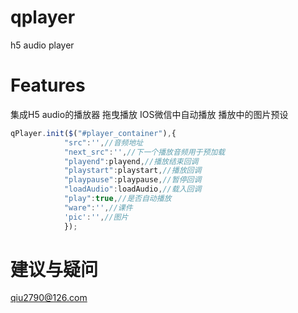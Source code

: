 # qplayer
h5 audio player
# Features
集成H5 audio的播放器
拖曳播放
IOS微信中自动播放
播放中的图片预设

```javascript
qPlayer.init($("#player_container"),{
			"src":'',//音频地址
			"next_src":'',//下一个播放音频用于预加载
			"playend":playend,//播放结束回调
			"playstart":playstart,//播放回调
			"playpause":playpause,//暂停回调
			"loadAudio":loadAudio,//载入回调
			"play":true,//是否自动播放
			"ware":'',//课件
			'pic':'',//图片
			});
```

# 建议与疑问
qiu2790@126.com
